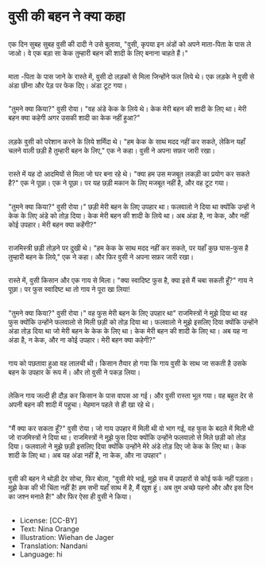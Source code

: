 # वुसी की बहन ने क्या कहा

##
एक दिन सुबह सुबह वुसी की दादी ने उसे बुलाया, "वुसी, कृपया इन अंडों को अपने माता-पिता के पास ले जाओ। वे एक बड़ा सा केक तुम्हारी बहन की शादी के लिए बनाना चाहते हैं।"

##
माता -पिता के पास जाने के रास्ते में, वुसी दो लड़कों से मिला जिन्होंने फल लिये थे। एक लड़के ने वुसी से अंडा छीना और पेड़ पर फेक दिए। अंडा टूट गया।

##
"तुमने क्या किया?" वुसी रोया। "वह अंडे केक के लिये थे। केक मेरी बहन की शादी के लिए था। मेरी बहन क्या कहेगी अगर उसकी शादी का केक नहीं हुआ?"

##
लड़के वुसी को परेशान करने के लिये शर्मिंदा थे। "हम केक के साथ मदद नहीं कर सकते, लेकिन यहाँ चलने वाली छड़ी है तुम्हारी बहन के लिए," एक ने कहा। वुसी ने अपना सफ़र जारी रखा।

##
रास्ते में यह दो आदमियों से मिला जो घर बना रहे थे। "क्या हम उस मजबूत लकड़ी का प्रयोग कर सकते है?" एक ने पूछा। एक ने पूछा। पर यह छड़ी मकान के लिए मजबूत नहीं है, और वह टूट गया।

##
"तुमने क्या किया?" वुसी रोया।" छड़ी मेरी बहन के लिए उपहार था। फलवालो ने दिया था क्योंकि उन्हों ने केक के लिए अंडे को तोड़ दिया। केक मेरी बहन की शादी के लिये था। अब अंडा है, ना केक, और नहीं कोई उपहार। मेरी बहन क्या कहेंगी?"

##
राजमिस्त्री छड़ी तोड़ने पर दुखी थे। "हम केक के साथ मदद नहीं कर सकते, पर यहाँ कुछ घास-फुस है तुम्हारी बहन के लिये," एक ने कहा। और फिर वुसी ने अपना सफ़र जारी रखा।

##
रास्ते में, वुसी किसान और एक गाय से मिला। "क्या स्वादिष्ट फुस है, क्या इसे मैं चबा सकती हूँ?" गाय ने पूछा। पर फुस स्वादिष्ट था तो गाय ने पूरा खा लिया!

##
"तुमने क्या किया?" वुसी रोया।" वह फुस मेरी बहन के लिए उपहार था" राजमिस्त्रों ने मुझे दिया था वह फुस क्योंकि उन्होंने फलवालो से मिली छड़ी को तोड़ दिया था। फलवालो ने मुझे इसलिए दिया क्योंकि उन्होंने अंडा तोड़ दिया था जो मेरी बहन के केक के लिए था। केक मेरी बहन की शादी के लिए था। अब यह ना अंडा है, न केक, और ना कोई उपहार। मेरी बहन क्या कहेगी?"

##
गाय को पछतावा हुआ वह लालची थी। किसान तैयार हो गया कि गाय वुसी के साथ जा सकती है उसके बहन के उपहार के रूप में। और तो वुसी ने पकड़ लिया।

##
लेकिन गाय जल्दी ही दौड़ कर किसान के पास वापस आ गई। और वुसी रास्ता भूल गया। वह बहुत देर से अपनी बहन की शादी में पहुचा। मेहमान पहले से ही खा रहे थे।

##
"मैं क्या कर सकता हूँ?" वुसी रोया। जो गाय उपहार में मिली थी वो भाग गई, वह फुस के बदले में मिली थी जो राजमिस्त्रों ने दिया था। राजमिस्त्रों ने मुझे फुस दिया क्योंकि उन्होंने फलवालो से मिले छड़ी को तोड़ दिया। फलवालो ने मुझे छड़ी इसलिए दिया क्योंकि उन्होंने मेरे अंडे तोड़ दिए जो केक के लिए था। केक शादी के लिए था। अब यह अंडा नहीं है, ना केक, और ना उपहार"।

##
वुसी की बहन ने थोड़ी देर सोचा, फिर बोला, "वुसी मेरे भाई, मुझे सच में उपहारों से कोई फर्क नहीं पड़ता। मुझे केक की भी चिंता नहीं है! हम सभी यहाँ साथ में है, मैं खुश हूं। अब तुम अच्छे पहनो और और इस दिन का जश्न मनाते है!" और फिर ऐसा ही वुसी ने किया।

##
* License: [CC-BY]
* Text: Nina Orange
* Illustration: Wiehan de Jager
* Translation: Nandani
* Language: hi
